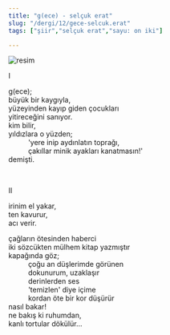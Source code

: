 ```yaml
---
title: "g(ece) - selçuk erat"
slug: "/dergi/12/gece-selcuk.erat"
tags: ["şiir","selçuk erat","sayu: on iki"]

---
```


![resim](/img/ky12_18.jpg)

I

g(ece);    
büyük bir kaygıyla,  
yüzeyinden kayıp giden çocukları  
yitireceğini sanıyor.  
kim bilir,  
yıldızlara o yüzden;  
          'yere inip aydınlatın toprağı,  
          çakıllar minik ayakları kanatmasın!'  
demişti.

 

II

irinim el yakar,  
ten kavurur,  
acı verir.

çağların ötesinden haberci  
iki sözcükten mülhem kitap yazmıştır  
kapağında göz;  
          çoğu an düşlerimde görünen  
          dokunurum, uzaklaşır  
          derinlerden ses  
          'temizlen' diye içime  
          kordan öte bir kor düşürür  
nasıl bakar!  
ne bakış ki ruhumdan,  
kanlı tortular dökülür...
